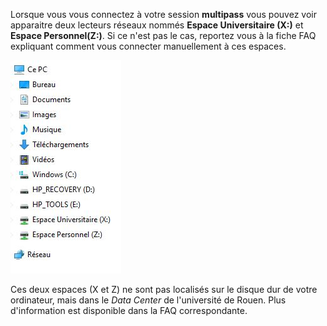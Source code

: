 Lorsque vous vous connectez à votre session **multipass** vous pouvez voir apparaitre deux lecteurs réseaux nommés **Espace Universitaire (X:)** et **Espace Personnel(Z:)**. Si ce n'est pas le cas, reportez vous à la fiche FAQ expliquant comment vous connecter manuellement à ces espaces.

![arborescence.JPG](images/arborescence.JPG)

Ces deux espaces (X et Z) ne sont pas localisés sur le disque dur de votre ordinateur, mais dans le _Data Center_ de l'université de Rouen. Plus d'information est disponible dans la FAQ correspondante.
